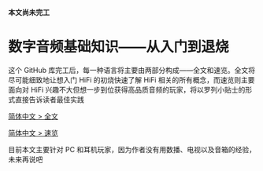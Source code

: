 **本文尚未完工**

# 数字音频基础知识——从入门到退烧

这个 GitHub 库完工后，每一种语言将主要由两部分构成——全文和速览。全文将尽可能细致地让想入门 HiFi 的初烧快速了解 HiFi 相关的所有概念，而速览则主要面向对 HiFi 兴趣不大但想一步到位获得高品质音频的玩家，将以罗列小贴士的形式直接告诉读者最佳实践

[简体中文 > 全文](HiFi-Beginner%20zh-CN.md)

[简体中文 > 速览](压缩饼干.md)

目前本文主要针对 PC 和耳机玩家，因为作者没有用数播、电视以及音箱的经验，未来再说吧

